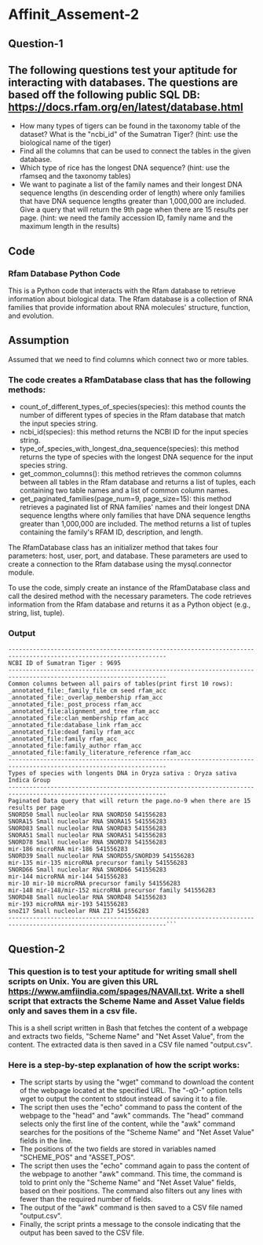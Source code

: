 # Affinit_Assement-2

## Question-1


## The following questions test your aptitude for interacting with databases. The questions are based off the following public SQL DB: https://docs.rfam.org/en/latest/database.html 

- How many types of tigers can be found in the taxonomy table of the dataset? What is the "ncbi_id" of the Sumatran Tiger? (hint: use the biological name of the tiger)
- Find all the columns that can be used to connect the tables in the given database.
- Which type of rice has the longest DNA sequence? (hint: use the rfamseq and the taxonomy tables)
- We want to paginate a list of the family names and their longest DNA sequence lengths (in descending order of length) where only families that have DNA sequence lengths greater than 1,000,000 are included. Give a query that will return the 9th page when there are 15 results per page. (hint: we need the family accession ID, family name and the maximum length in the results)

## Code
### Rfam Database Python Code
This is a Python code that interacts with the Rfam database to retrieve information about biological data. The Rfam database is a collection of RNA families that provide information about RNA molecules' structure, function, and evolution.
## Assumption
Assumed that we need to find columns which connect two or more tables.
### The code creates a RfamDatabase class that has the following methods:

- count_of_different_types_of_species(species): this method counts the number of different types of species in the Rfam database that match the input species string.
- ncbi_id(species): this method returns the NCBI ID for the input species string.
- type_of_species_with_longest_dna_sequence(species): this method returns the type of species with the longest DNA sequence for the input species string.
- get_common_columns(): this method retrieves the common columns between all tables in the Rfam database and returns a list of tuples, each containing two table names and a list of common column names.
- get_paginated_families(page_num=9, page_size=15): this method retrieves a paginated list of RNA families' names and their longest DNA sequence lengths where only families that have DNA sequence lengths greater than 1,000,000 are included. The method returns a list of tuples containing the family's RFAM ID, description, and length.

The RfamDatabase class has an initializer method that takes four parameters: host, user, port, and database. These parameters are used to create a connection to the Rfam database using the mysql.connector module.

To use the code, simply create an instance of the RfamDatabase class and call the desired method with the necessary parameters. The code retrieves information from the Rfam database and returns it as a Python object (e.g., string, list, tuple).
### Output

```Count of different type of species of panthera tigris in taxonomy table : 8
-------------------------------------------------------------------------------------------------------------------
NCBI ID of Sumatran Tiger : 9695
-------------------------------------------------------------------------------------------------------------------
Common columns between all pairs of tables(print first 10 rows):
_annotated_file:_family_file cm seed rfam_acc
_annotated_file:_overlap_membership rfam_acc
_annotated_file:_post_process rfam_acc
_annotated_file:alignment_and_tree rfam_acc
_annotated_file:clan_membership rfam_acc
_annotated_file:database_link rfam_acc
_annotated_file:dead_family rfam_acc
_annotated_file:family rfam_acc
_annotated_file:family_author rfam_acc
_annotated_file:family_literature_reference rfam_acc
-------------------------------------------------------------------------------------------------------------------
Types of species with longents DNA in Oryza sativa : Oryza sativa Indica Group
-------------------------------------------------------------------------------------------------------------------
Paginated Data query that will return the page.no-9 when there are 15 results per page
SNORD50 Small nucleolar RNA SNORD50 541556283
SNORA15 Small nucleolar RNA SNORA15 541556283
SNORD83 Small nucleolar RNA SNORD83 541556283
SNORA51 Small nucleolar RNA SNORA51 541556283
SNORD78 Small nucleolar RNA SNORD78 541556283
mir-186 microRNA mir-186 541556283
SNORD39 Small nucleolar RNA SNORD55/SNORD39 541556283
mir-135 mir-135 microRNA precursor family 541556283
SNORD66 Small nucleolar RNA SNORD66 541556283
mir-144 microRNA mir-144 541556283
mir-10 mir-10 microRNA precursor family 541556283
mir-148 mir-148/mir-152 microRNA precursor family 541556283
SNORD48 Small nucleolar RNA SNORD48 541556283
mir-193 microRNA mir-193 541556283
snoZ17 Small nucleolar RNA Z17 541556283
-------------------------------------------------------------------------------------------------------------------```
```
## Question-2

### This question is to test your aptitude for writing small shell scripts on Unix. You are given this URL https://www.amfiindia.com/spages/NAVAll.txt. Write a shell script that extracts the Scheme Name and Asset Value fields only and saves them in a csv file.

This is a shell script written in Bash that fetches the content of a webpage and extracts two fields, "Scheme Name" and "Net Asset Value", from the content. The extracted data is then saved in a CSV file named "output.csv".

### Here is a step-by-step explanation of how the script works:

- The script starts by using the "wget" command to download the content of the webpage located at the specified URL. The "-qO-" option tells wget to output the content to stdout instead of saving it to a file.
- The script then uses the "echo" command to pass the content of the webpage to the "head" and "awk" commands. The "head" command selects only the first line of the content, while the "awk" command searches for the positions of the "Scheme Name" and "Net Asset Value" fields in the line.
- The positions of the two fields are stored in variables named "SCHEME_POS" and "ASSET_POS".
- The script then uses the "echo" command again to pass the content of the webpage to another "awk" command. This time, the command is told to print only the "Scheme Name" and "Net Asset Value" fields, based on their positions. The command also filters out any lines with fewer than the required number of fields.
- The output of the "awk" command is then saved to a CSV file named "output.csv".
- Finally, the script prints a message to the console indicating that the output has been saved to the CSV file.
